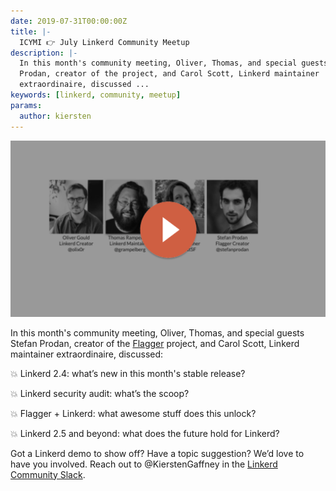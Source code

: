 ```yaml
---
date: 2019-07-31T00:00:00Z
title: |-
  ICYMI 👉 July Linkerd Community Meetup
description: |-
  In this month's community meeting, Oliver, Thomas, and special guests Stefan
  Prodan, creator of the project, and Carol Scott, Linkerd maintainer
  extraordinaire, discussed ...
keywords: [linkerd, community, meetup]
params:
  author: kiersten
---
```


[![Recording](recording.png)](https://www.crowdcast.io/e/linkerd-online-community-3/1)

In this month's community meeting, Oliver, Thomas, and special guests Stefan
Prodan, creator of the [Flagger](https://github.com/weaveworks/flagger)
project, and Carol Scott, Linkerd maintainer extraordinaire, discussed:

💥 Linkerd 2.4: what’s new in this month's stable release?

💥 Linkerd security audit: what’s the scoop?

💥 Flagger + Linkerd: what awesome stuff does this unlock?

💥 Linkerd 2.5 and beyond: what does the future hold for Linkerd?

Got a Linkerd demo to show off? Have a topic suggestion? We’d love to have you
involved. Reach out to @KierstenGaffney in the [Linkerd Community
Slack](https://slack.linkerd.io/).
